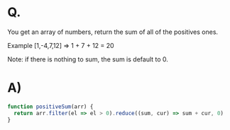 # Q.
You get an array of numbers, return the sum of all of the positives ones.

Example [1,-4,7,12] => 1 + 7 + 12 = 20

Note: if there is nothing to sum, the sum is default to 0.

# A)
```js
function positiveSum(arr) {
  return arr.filter(el => el > 0).reduce((sum, cur) => sum + cur, 0)
}
```
